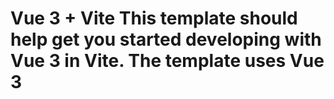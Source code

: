
# Vue 3 + Vite This template should help get you started developing with Vue 3 in Vite. The template uses Vue 3 <script setup> SFCs, check out the [script setup docs](https://v3.vuejs.org/api/sfc-script-setup.html#sfc-script-setup) to learn more. Learn more about IDE Support for Vue in the [Vue Docs Scaling up Guide](https://vuejs.org/guide/scaling-up/tooling.html#ide-support). ======= # Padel-Booking-App A simple padel booking system where players can reserve courts online. Built with Vue.js and Tailwind CSS. >>>>>>> 67e62fbe02c1ce99e95b1ac040f88ea485a40654 # Live Demo : https://padelcourt-89fa4.web.app/

# Padel-Booking-App
A simple padel booking system where players can reserve courts online. Built with Vue.js and Tailwind CSS.

# Live Demo
👉 [Try it here](https://padelcourt-89fa4.web.app/)

